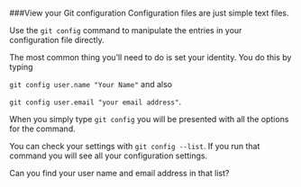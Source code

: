 ###View your Git configuration
Configuration files are just simple text files.

Use the ```git config``` command to manipulate the entries in your configuration file directly.

The most common thing you’ll need to do is set your identity. You do this by typing

```git config user.name "Your Name"``` and also

```git config user.email "your email address"```.

When you simply type ```git config``` you will be presented with all the options for the command.

You can check your settings with ```git config --list```. If you run that command you will see all your configuration settings. 

Can you find your user name and email address in that list?

 